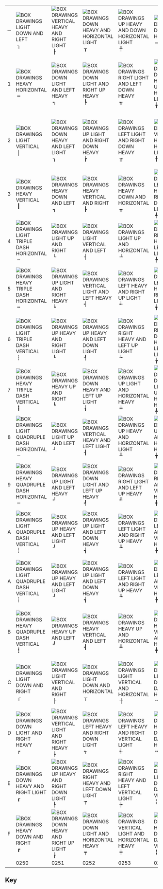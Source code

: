|     |                                                                                                                       |                                                                                                                      |                                                                                                                       |                                                                                                                           |                                                                                                                           |                                                                                                                        |                                                                                                                             |                                                                                                                                |                                                                                                     |                                                                                                                              |                                                                                                                     |                                                                                                              |                                                                                                                       |                                                                                                                        |                                                                                                                      |                                                                                                                 |     |
| --- | --------------------------------------------------------------------------------------------------------------------- | -------------------------------------------------------------------------------------------------------------------- | --------------------------------------------------------------------------------------------------------------------- | ------------------------------------------------------------------------------------------------------------------------- | ------------------------------------------------------------------------------------------------------------------------- | ---------------------------------------------------------------------------------------------------------------------- | --------------------------------------------------------------------------------------------------------------------------- | ------------------------------------------------------------------------------------------------------------------------------ | --------------------------------------------------------------------------------------------------- | ---------------------------------------------------------------------------------------------------------------------------- | ------------------------------------------------------------------------------------------------------------------- | ------------------------------------------------------------------------------------------------------------ | --------------------------------------------------------------------------------------------------------------------- | ---------------------------------------------------------------------------------------------------------------------- | -------------------------------------------------------------------------------------------------------------------- | --------------------------------------------------------------------------------------------------------------- | --- |
| ─   | ![BOX DRAWINGS LIGHT DOWN AND LEFT](https://www.w3.org/TR/xml-entity-names/glyphs/025/U02510.png)  <br> ┐             | ![BOX DRAWINGS VERTICAL HEAVY AND RIGHT LIGHT](https://www.w3.org/TR/xml-entity-names/glyphs/025/U02520.png)  <br> ┠ | ![BOX DRAWINGS DOWN HEAVY AND HORIZONTAL LIGHT](https://www.w3.org/TR/xml-entity-names/glyphs/025/U02530.png)  <br> ┰ | ![BOX DRAWINGS UP HEAVY AND DOWN HORIZONTAL LIGHT](https://www.w3.org/TR/xml-entity-names/glyphs/025/U02540.png)  <br> ╀  | ![BOX DRAWINGS DOUBLE HORIZONTAL](https://www.w3.org/TR/xml-entity-names/glyphs/025/U02550.png)  <br> ═                   | ![BOX DRAWINGS DOUBLE VERTICAL AND RIGHT](https://www.w3.org/TR/xml-entity-names/glyphs/025/U02560.png)  <br> ╠        | ![BOX DRAWINGS LIGHT ARC UP AND RIGHT](https://www.w3.org/TR/xml-entity-names/glyphs/025/U02570.png)  <br> ╰                | ![UPPER HALF BLOCK](https://www.w3.org/TR/xml-entity-names/glyphs/025/U02580.png)  <br> ▀                                      | ![RIGHT HALF BLOCK](https://www.w3.org/TR/xml-entity-names/glyphs/025/U02590.png)  <br> ▐           | ![BLACK SQUARE](https://www.w3.org/TR/xml-entity-names/glyphs/025/U025A0.png)  <br> ■                                        | ![BLACK PARALLELOGRAM](https://www.w3.org/TR/xml-entity-names/glyphs/025/U025B0.png)  <br> ▰                        | ![BLACK LEFT-POINTING TRIANGLE](https://www.w3.org/TR/xml-entity-names/glyphs/025/U025C0.png)  <br> ◀        | ![CIRCLE WITH LEFT HALF BLACK](https://www.w3.org/TR/xml-entity-names/glyphs/025/U025D0.png)  <br> ◐                  | ![UPPER HALF CIRCLE](https://www.w3.org/TR/xml-entity-names/glyphs/025/U025E0.png)  <br> ◠                             | ![WHITE SQUARE WITH UPPER LEFT QUADRANT](https://www.w3.org/TR/xml-entity-names/glyphs/025/U025F0.png)  <br> ◰       | 0                                                                                                               |     |
| 1   | ![BOX DRAWINGS HEAVY HORIZONTAL](https://www.w3.org/TR/xml-entity-names/glyphs/025/U02501.png)  <br> ━                | ![BOX DRAWINGS DOWN LIGHT AND LEFT HEAVY](https://www.w3.org/TR/xml-entity-names/glyphs/025/U02511.png)  <br> ┑      | ![BOX DRAWINGS DOWN LIGHT AND RIGHT UP HEAVY](https://www.w3.org/TR/xml-entity-names/glyphs/025/U02521.png)  <br> ┡   | ![BOX DRAWINGS RIGHT LIGHT AND LEFT DOWN HEAVY](https://www.w3.org/TR/xml-entity-names/glyphs/025/U02531.png)  <br> ┱     | ![BOX DRAWINGS DOWN HEAVY AND UP HORIZONTAL LIGHT](https://www.w3.org/TR/xml-entity-names/glyphs/025/U02541.png)  <br> ╁  | ![BOX DRAWINGS DOUBLE VERTICAL](https://www.w3.org/TR/xml-entity-names/glyphs/025/U02551.png)  <br> ║                  | ![BOX DRAWINGS VERTICAL SINGLE AND LEFT DOUBLE](https://www.w3.org/TR/xml-entity-names/glyphs/025/U02561.png)  <br> ╡       | ![BOX DRAWINGS LIGHT DIAGONAL UPPER RIGHT TO LOWER LEFT](https://www.w3.org/TR/xml-entity-names/glyphs/025/U02571.png)  <br> ╱ | ![LOWER ONE EIGHTH BLOCK](https://www.w3.org/TR/xml-entity-names/glyphs/025/U02581.png)  <br> ▁     | ![LIGHT SHADE](https://www.w3.org/TR/xml-entity-names/glyphs/025/U02591.png)  <br> ░                                         | ![WHITE SQUARE](https://www.w3.org/TR/xml-entity-names/glyphs/025/U025A1.png)  <br> □                               | ![WHITE PARALLELOGRAM](https://www.w3.org/TR/xml-entity-names/glyphs/025/U025B1.png)  <br> ▱                 | ![WHITE LEFT-POINTING TRIANGLE](https://www.w3.org/TR/xml-entity-names/glyphs/025/U025C1.png)  <br> ◁                 | ![CIRCLE WITH RIGHT HALF BLACK](https://www.w3.org/TR/xml-entity-names/glyphs/025/U025D1.png)  <br> ◑                  | ![LOWER HALF CIRCLE](https://www.w3.org/TR/xml-entity-names/glyphs/025/U025E1.png)  <br> ◡                           | ![WHITE SQUARE WITH LOWER LEFT QUADRANT](https://www.w3.org/TR/xml-entity-names/glyphs/025/U025F1.png)  <br> ◱  | 1   |
| 2   | ![BOX DRAWINGS LIGHT VERTICAL](https://www.w3.org/TR/xml-entity-names/glyphs/025/U02502.png)  <br> │                  | ![BOX DRAWINGS DOWN HEAVY AND LEFT LIGHT](https://www.w3.org/TR/xml-entity-names/glyphs/025/U02512.png)  <br> ┒      | ![BOX DRAWINGS UP LIGHT AND RIGHT DOWN HEAVY](https://www.w3.org/TR/xml-entity-names/glyphs/025/U02522.png)  <br> ┢   | ![BOX DRAWINGS LEFT LIGHT AND RIGHT DOWN HEAVY](https://www.w3.org/TR/xml-entity-names/glyphs/025/U02532.png)  <br> ┲     | ![BOX DRAWINGS VERTICAL HEAVY AND HORIZONTAL LIGHT](https://www.w3.org/TR/xml-entity-names/glyphs/025/U02542.png)  <br> ╂ | ![BOX DRAWINGS DOWN SINGLE AND RIGHT DOUBLE](https://www.w3.org/TR/xml-entity-names/glyphs/025/U02552.png)  <br> ╒     | ![BOX DRAWINGS VERTICAL DOUBLE AND LEFT SINGLE](https://www.w3.org/TR/xml-entity-names/glyphs/025/U02562.png)  <br> ╢       | ![BOX DRAWINGS LIGHT DIAGONAL UPPER LEFT TO LOWER RIGHT](https://www.w3.org/TR/xml-entity-names/glyphs/025/U02572.png)  <br> ╲ | ![LOWER ONE QUARTER BLOCK](https://www.w3.org/TR/xml-entity-names/glyphs/025/U02582.png)  <br> ▂    | ![MEDIUM SHADE](https://www.w3.org/TR/xml-entity-names/glyphs/025/U02592.png)  <br> ▒                                        | ![WHITE SQUARE WITH ROUNDED CORNERS](https://www.w3.org/TR/xml-entity-names/glyphs/025/U025A2.png)  <br> ▢          | ![BLACK UP-POINTING TRIANGLE](https://www.w3.org/TR/xml-entity-names/glyphs/025/U025B2.png)  <br> ▲          | ![BLACK LEFT-POINTING SMALL TRIANGLE](https://www.w3.org/TR/xml-entity-names/glyphs/025/U025C2.png)  <br> ◂           | ![CIRCLE WITH LOWER HALF BLACK](https://www.w3.org/TR/xml-entity-names/glyphs/025/U025D2.png)  <br> ◒                  | ![BLACK LOWER RIGHT TRIANGLE](https://www.w3.org/TR/xml-entity-names/glyphs/025/U025E2.png)  <br> ◢                  | ![WHITE SQUARE WITH LOWER RIGHT QUADRANT](https://www.w3.org/TR/xml-entity-names/glyphs/025/U025F2.png)  <br> ◲ | 2   |
| 3   | ![BOX DRAWINGS HEAVY VERTICAL](https://www.w3.org/TR/xml-entity-names/glyphs/025/U02503.png)  <br> ┃                  | ![BOX DRAWINGS HEAVY DOWN AND LEFT](https://www.w3.org/TR/xml-entity-names/glyphs/025/U02513.png)  <br> ┓            | ![BOX DRAWINGS HEAVY VERTICAL AND RIGHT](https://www.w3.org/TR/xml-entity-names/glyphs/025/U02523.png)  <br> ┣        | ![BOX DRAWINGS HEAVY DOWN AND HORIZONTAL](https://www.w3.org/TR/xml-entity-names/glyphs/025/U02533.png)  <br> ┳           | ![BOX DRAWINGS LEFT UP HEAVY AND RIGHT DOWN LIGHT](https://www.w3.org/TR/xml-entity-names/glyphs/025/U02543.png)  <br> ╃  | ![BOX DRAWINGS DOWN DOUBLE AND RIGHT SINGLE](https://www.w3.org/TR/xml-entity-names/glyphs/025/U02553.png)  <br> ╓     | ![BOX DRAWINGS DOUBLE VERTICAL AND LEFT](https://www.w3.org/TR/xml-entity-names/glyphs/025/U02563.png)  <br> ╣              | ![BOX DRAWINGS LIGHT DIAGONAL CROSS](https://www.w3.org/TR/xml-entity-names/glyphs/025/U02573.png)  <br> ╳                     | ![LOWER THREE EIGHTHS BLOCK](https://www.w3.org/TR/xml-entity-names/glyphs/025/U02583.png)  <br> ▃  | ![DARK SHADE](https://www.w3.org/TR/xml-entity-names/glyphs/025/U02593.png)  <br> ▓                                          | ![WHITE SQUARE CONTAINING BLACK SMALL SQUARE](https://www.w3.org/TR/xml-entity-names/glyphs/025/U025A3.png)  <br> ▣ | ![WHITE UP-POINTING TRIANGLE](https://www.w3.org/TR/xml-entity-names/glyphs/025/U025B3.png)  <br> △          | ![WHITE LEFT-POINTING SMALL TRIANGLE](https://www.w3.org/TR/xml-entity-names/glyphs/025/U025C3.png)  <br> ◃           | ![CIRCLE WITH UPPER HALF BLACK](https://www.w3.org/TR/xml-entity-names/glyphs/025/U025D3.png)  <br> ◓                  | ![BLACK LOWER LEFT TRIANGLE](https://www.w3.org/TR/xml-entity-names/glyphs/025/U025E3.png)  <br> ◣                   | ![WHITE SQUARE WITH UPPER RIGHT QUADRANT](https://www.w3.org/TR/xml-entity-names/glyphs/025/U025F3.png)  <br> ◳ | 3   |
| 4   | ![BOX DRAWINGS LIGHT TRIPLE DASH HORIZONTAL](https://www.w3.org/TR/xml-entity-names/glyphs/025/U02504.png)  <br> ┄    | ![BOX DRAWINGS LIGHT UP AND RIGHT](https://www.w3.org/TR/xml-entity-names/glyphs/025/U02514.png)  <br> └             | ![BOX DRAWINGS LIGHT VERTICAL AND LEFT](https://www.w3.org/TR/xml-entity-names/glyphs/025/U02524.png)  <br> ┤         | ![BOX DRAWINGS LIGHT UP AND HORIZONTAL](https://www.w3.org/TR/xml-entity-names/glyphs/025/U02534.png)  <br> ┴             | ![BOX DRAWINGS RIGHT UP HEAVY AND LEFT DOWN LIGHT](https://www.w3.org/TR/xml-entity-names/glyphs/025/U02544.png)  <br> ╄  | ![BOX DRAWINGS DOUBLE DOWN AND RIGHT](https://www.w3.org/TR/xml-entity-names/glyphs/025/U02554.png)  <br> ╔            | ![BOX DRAWINGS DOWN SINGLE AND HORIZONTAL DOUBLE](https://www.w3.org/TR/xml-entity-names/glyphs/025/U02564.png)  <br> ╤     | ![BOX DRAWINGS LIGHT LEFT](https://www.w3.org/TR/xml-entity-names/glyphs/025/U02574.png)  <br> ╴                               | ![LOWER HALF BLOCK](https://www.w3.org/TR/xml-entity-names/glyphs/025/U02584.png)  <br> ▄           | ![UPPER ONE EIGHTH BLOCK](https://www.w3.org/TR/xml-entity-names/glyphs/025/U02594.png)  <br> ▔                              | ![SQUARE WITH HORIZONTAL FILL](https://www.w3.org/TR/xml-entity-names/glyphs/025/U025A4.png)  <br> ▤                | ![BLACK UP-POINTING SMALL TRIANGLE](https://www.w3.org/TR/xml-entity-names/glyphs/025/U025B4.png)  <br> ▴    | ![BLACK LEFT-POINTING POINTER](https://www.w3.org/TR/xml-entity-names/glyphs/025/U025C4.png)  <br> ◄                  | ![CIRCLE WITH UPPER RIGHT QUADRANT BLACK](https://www.w3.org/TR/xml-entity-names/glyphs/025/U025D4.png)  <br> ◔        | ![BLACK UPPER LEFT TRIANGLE](https://www.w3.org/TR/xml-entity-names/glyphs/025/U025E4.png)  <br> ◤                   | ![WHITE CIRCLE WITH UPPER LEFT QUADRANT](https://www.w3.org/TR/xml-entity-names/glyphs/025/U025F4.png)  <br> ◴  | 4   |
| 5   | ![BOX DRAWINGS HEAVY TRIPLE DASH HORIZONTAL](https://www.w3.org/TR/xml-entity-names/glyphs/025/U02505.png)  <br> ┅    | ![BOX DRAWINGS UP LIGHT AND RIGHT HEAVY](https://www.w3.org/TR/xml-entity-names/glyphs/025/U02515.png)  <br> ┕       | ![BOX DRAWINGS VERTICAL LIGHT AND LEFT HEAVY](https://www.w3.org/TR/xml-entity-names/glyphs/025/U02525.png)  <br> ┥   | ![BOX DRAWINGS LEFT HEAVY AND RIGHT UP LIGHT](https://www.w3.org/TR/xml-entity-names/glyphs/025/U02535.png)  <br> ┵       | ![BOX DRAWINGS LEFT DOWN HEAVY AND RIGHT UP LIGHT](https://www.w3.org/TR/xml-entity-names/glyphs/025/U02545.png)  <br> ╅  | ![BOX DRAWINGS DOWN SINGLE AND LEFT DOUBLE](https://www.w3.org/TR/xml-entity-names/glyphs/025/U02555.png)  <br> ╕      | ![BOX DRAWINGS DOWN DOUBLE AND HORIZONTAL SINGLE](https://www.w3.org/TR/xml-entity-names/glyphs/025/U02565.png)  <br> ╥     | ![BOX DRAWINGS LIGHT UP](https://www.w3.org/TR/xml-entity-names/glyphs/025/U02575.png)  <br> ╵                                 | ![LOWER FIVE EIGHTHS BLOCK](https://www.w3.org/TR/xml-entity-names/glyphs/025/U02585.png)  <br> ▅   | ![RIGHT ONE EIGHTH BLOCK](https://www.w3.org/TR/xml-entity-names/glyphs/025/U02595.png)  <br> ▕                              | ![SQUARE WITH VERTICAL FILL](https://www.w3.org/TR/xml-entity-names/glyphs/025/U025A5.png)  <br> ▥                  | ![WHITE UP-POINTING SMALL TRIANGLE](https://www.w3.org/TR/xml-entity-names/glyphs/025/U025B5.png)  <br> ▵    | ![WHITE LEFT-POINTING POINTER](https://www.w3.org/TR/xml-entity-names/glyphs/025/U025C5.png)  <br> ◅                  | ![CIRCLE WITH ALL BUT UPPER LEFT QUADRANT BLACK](https://www.w3.org/TR/xml-entity-names/glyphs/025/U025D5.png)  <br> ◕ | ![BLACK UPPER RIGHT TRIANGLE](https://www.w3.org/TR/xml-entity-names/glyphs/025/U025E5.png)  <br> ◥                  | ![WHITE CIRCLE WITH LOWER LEFT QUADRANT](https://www.w3.org/TR/xml-entity-names/glyphs/025/U025F5.png)  <br> ◵  | 5   |
| 6   | ![BOX DRAWINGS LIGHT TRIPLE DASH VERTICAL](https://www.w3.org/TR/xml-entity-names/glyphs/025/U02506.png)  <br> ┆      | ![BOX DRAWINGS UP HEAVY AND RIGHT LIGHT](https://www.w3.org/TR/xml-entity-names/glyphs/025/U02516.png)  <br> ┖       | ![BOX DRAWINGS UP HEAVY AND LEFT DOWN LIGHT](https://www.w3.org/TR/xml-entity-names/glyphs/025/U02526.png)  <br> ┦    | ![BOX DRAWINGS RIGHT HEAVY AND LEFT UP LIGHT](https://www.w3.org/TR/xml-entity-names/glyphs/025/U02536.png)  <br> ┶       | ![BOX DRAWINGS RIGHT DOWN HEAVY AND LEFT UP LIGHT](https://www.w3.org/TR/xml-entity-names/glyphs/025/U02546.png)  <br> ╆  | ![BOX DRAWINGS DOWN DOUBLE AND LEFT SINGLE](https://www.w3.org/TR/xml-entity-names/glyphs/025/U02556.png)  <br> ╖      | ![BOX DRAWINGS DOUBLE DOWN AND HORIZONTAL](https://www.w3.org/TR/xml-entity-names/glyphs/025/U02566.png)  <br> ╦            | ![BOX DRAWINGS LIGHT RIGHT](https://www.w3.org/TR/xml-entity-names/glyphs/025/U02576.png)  <br> ╶                              | ![LOWER THREE QUARTERS BLOCK](https://www.w3.org/TR/xml-entity-names/glyphs/025/U02586.png)  <br> ▆ | ![QUADRANT LOWER LEFT](https://www.w3.org/TR/xml-entity-names/glyphs/025/U02596.png)  <br> ▖                                 | ![SQUARE WITH ORTHOGONAL CROSSHATCH FILL](https://www.w3.org/TR/xml-entity-names/glyphs/025/U025A6.png)  <br> ▦     | ![BLACK RIGHT-POINTING TRIANGLE](https://www.w3.org/TR/xml-entity-names/glyphs/025/U025B6.png)  <br> ▶       | ![BLACK DIAMOND](https://www.w3.org/TR/xml-entity-names/glyphs/025/U025C6.png)  <br> ◆                                | ![LEFT HALF BLACK CIRCLE](https://www.w3.org/TR/xml-entity-names/glyphs/025/U025D6.png)  <br> ◖                        | ![WHITE BULLET](https://www.w3.org/TR/xml-entity-names/glyphs/025/U025E6.png)  <br> ◦                                | ![WHITE CIRCLE WITH LOWER RIGHT QUADRANT](https://www.w3.org/TR/xml-entity-names/glyphs/025/U025F6.png)  <br> ◶ | 6   |
| 7   | ![BOX DRAWINGS HEAVY TRIPLE DASH VERTICAL](https://www.w3.org/TR/xml-entity-names/glyphs/025/U02507.png)  <br> ┇      | ![BOX DRAWINGS HEAVY UP AND RIGHT](https://www.w3.org/TR/xml-entity-names/glyphs/025/U02517.png)  <br> ┗             | ![BOX DRAWINGS DOWN HEAVY AND LEFT UP LIGHT](https://www.w3.org/TR/xml-entity-names/glyphs/025/U02527.png)  <br> ┧    | ![BOX DRAWINGS UP LIGHT AND HORIZONTAL HEAVY](https://www.w3.org/TR/xml-entity-names/glyphs/025/U02537.png)  <br> ┷       | ![BOX DRAWINGS DOWN LIGHT AND UP HORIZONTAL HEAVY](https://www.w3.org/TR/xml-entity-names/glyphs/025/U02547.png)  <br> ╇  | ![BOX DRAWINGS DOUBLE DOWN AND LEFT](https://www.w3.org/TR/xml-entity-names/glyphs/025/U02557.png)  <br> ╗             | ![BOX DRAWINGS UP SINGLE AND HORIZONTAL DOUBLE](https://www.w3.org/TR/xml-entity-names/glyphs/025/U02567.png)  <br> ╧       | ![BOX DRAWINGS LIGHT DOWN](https://www.w3.org/TR/xml-entity-names/glyphs/025/U02577.png)  <br> ╷                               | ![LOWER SEVEN EIGHTHS BLOCK](https://www.w3.org/TR/xml-entity-names/glyphs/025/U02587.png)  <br> ▇  | ![QUADRANT LOWER RIGHT](https://www.w3.org/TR/xml-entity-names/glyphs/025/U02597.png)  <br> ▗                                | ![SQUARE WITH UPPER LEFT TO LOWER RIGHT FILL](https://www.w3.org/TR/xml-entity-names/glyphs/025/U025A7.png)  <br> ▧ | ![WHITE RIGHT-POINTING TRIANGLE](https://www.w3.org/TR/xml-entity-names/glyphs/025/U025B7.png)  <br> ▷       | ![WHITE DIAMOND](https://www.w3.org/TR/xml-entity-names/glyphs/025/U025C7.png)  <br> ◇                                | ![RIGHT HALF BLACK CIRCLE](https://www.w3.org/TR/xml-entity-names/glyphs/025/U025D7.png)  <br> ◗                       | ![SQUARE WITH LEFT HALF BLACK](https://www.w3.org/TR/xml-entity-names/glyphs/025/U025E7.png)  <br> ◧                 | ![WHITE CIRCLE WITH UPPER RIGHT QUADRANT](https://www.w3.org/TR/xml-entity-names/glyphs/025/U025F7.png)  <br> ◷ | 7   |
| 8   | ![BOX DRAWINGS LIGHT QUADRUPLE DASH HORIZONTAL](https://www.w3.org/TR/xml-entity-names/glyphs/025/U02508.png)  <br> ┈ | ![BOX DRAWINGS LIGHT UP AND LEFT](https://www.w3.org/TR/xml-entity-names/glyphs/025/U02518.png)  <br> ┘              | ![BOX DRAWINGS VERTICAL HEAVY AND LEFT LIGHT](https://www.w3.org/TR/xml-entity-names/glyphs/025/U02528.png)  <br> ┨   | ![BOX DRAWINGS UP HEAVY AND HORIZONTAL LIGHT](https://www.w3.org/TR/xml-entity-names/glyphs/025/U02538.png)  <br> ┸       | ![BOX DRAWINGS UP LIGHT AND DOWN HORIZONTAL HEAVY](https://www.w3.org/TR/xml-entity-names/glyphs/025/U02548.png)  <br> ╈  | ![BOX DRAWINGS UP SINGLE AND RIGHT DOUBLE](https://www.w3.org/TR/xml-entity-names/glyphs/025/U02558.png)  <br> ╘       | ![BOX DRAWINGS UP DOUBLE AND HORIZONTAL SINGLE](https://www.w3.org/TR/xml-entity-names/glyphs/025/U02568.png)  <br> ╨       | ![BOX DRAWINGS HEAVY LEFT](https://www.w3.org/TR/xml-entity-names/glyphs/025/U02578.png)  <br> ╸                               | ![FULL BLOCK](https://www.w3.org/TR/xml-entity-names/glyphs/025/U02588.png)  <br> █                 | ![QUADRANT UPPER LEFT](https://www.w3.org/TR/xml-entity-names/glyphs/025/U02598.png)  <br> ▘                                 | ![SQUARE WITH UPPER RIGHT TO LOWER LEFT FILL](https://www.w3.org/TR/xml-entity-names/glyphs/025/U025A8.png)  <br> ▨ | ![BLACK RIGHT-POINTING SMALL TRIANGLE](https://www.w3.org/TR/xml-entity-names/glyphs/025/U025B8.png)  <br> ▸ | ![WHITE DIAMOND CONTAINING BLACK SMALL DIAMOND](https://www.w3.org/TR/xml-entity-names/glyphs/025/U025C8.png)  <br> ◈ | ![INVERSE BULLET](https://www.w3.org/TR/xml-entity-names/glyphs/025/U025D8.png)  <br> ◘                                | ![SQUARE WITH RIGHT HALF BLACK](https://www.w3.org/TR/xml-entity-names/glyphs/025/U025E8.png)  <br> ◨                | ![UPPER LEFT TRIANGLE](https://www.w3.org/TR/xml-entity-names/glyphs/025/U025F8.png)  <br> ◸                    | 8   |
| 9   | ![BOX DRAWINGS HEAVY QUADRUPLE DASH HORIZONTAL](https://www.w3.org/TR/xml-entity-names/glyphs/025/U02509.png)  <br> ┉ | ![BOX DRAWINGS UP LIGHT AND LEFT HEAVY](https://www.w3.org/TR/xml-entity-names/glyphs/025/U02519.png)  <br> ┙        | ![BOX DRAWINGS DOWN LIGHT AND LEFT UP HEAVY](https://www.w3.org/TR/xml-entity-names/glyphs/025/U02529.png)  <br> ┩    | ![BOX DRAWINGS RIGHT LIGHT AND LEFT UP HEAVY](https://www.w3.org/TR/xml-entity-names/glyphs/025/U02539.png)  <br> ┹       | ![BOX DRAWINGS RIGHT LIGHT AND LEFT VERTICAL HEAVY](https://www.w3.org/TR/xml-entity-names/glyphs/025/U02549.png)  <br> ╉ | ![BOX DRAWINGS UP DOUBLE AND RIGHT SINGLE](https://www.w3.org/TR/xml-entity-names/glyphs/025/U02559.png)  <br> ╙       | ![BOX DRAWINGS DOUBLE UP AND HORIZONTAL](https://www.w3.org/TR/xml-entity-names/glyphs/025/U02569.png)  <br> ╩              | ![BOX DRAWINGS HEAVY UP](https://www.w3.org/TR/xml-entity-names/glyphs/025/U02579.png)  <br> ╹                                 | ![LEFT SEVEN EIGHTHS BLOCK](https://www.w3.org/TR/xml-entity-names/glyphs/025/U02589.png)  <br> ▉   | ![QUADRANT UPPER LEFT AND LOWER LEFT AND LOWER RIGHT](https://www.w3.org/TR/xml-entity-names/glyphs/025/U02599.png)  <br> ▙  | ![SQUARE WITH DIAGONAL CROSSHATCH FILL](https://www.w3.org/TR/xml-entity-names/glyphs/025/U025A9.png)  <br> ▩       | ![WHITE RIGHT-POINTING SMALL TRIANGLE](https://www.w3.org/TR/xml-entity-names/glyphs/025/U025B9.png)  <br> ▹ | ![FISHEYE](https://www.w3.org/TR/xml-entity-names/glyphs/025/U025C9.png)  <br> ◉                                      | ![INVERSE WHITE CIRCLE](https://www.w3.org/TR/xml-entity-names/glyphs/025/U025D9.png)  <br> ◙                          | ![SQUARE WITH UPPER LEFT DIAGONAL HALF BLACK](https://www.w3.org/TR/xml-entity-names/glyphs/025/U025E9.png)  <br> ◩  | ![UPPER RIGHT TRIANGLE](https://www.w3.org/TR/xml-entity-names/glyphs/025/U025F9.png)  <br> ◹                   | 9   |
| A   | ![BOX DRAWINGS LIGHT QUADRUPLE DASH VERTICAL](https://www.w3.org/TR/xml-entity-names/glyphs/025/U0250A.png)  <br> ┊   | ![BOX DRAWINGS UP HEAVY AND LEFT LIGHT](https://www.w3.org/TR/xml-entity-names/glyphs/025/U0251A.png)  <br> ┚        | ![BOX DRAWINGS UP LIGHT AND LEFT DOWN HEAVY](https://www.w3.org/TR/xml-entity-names/glyphs/025/U0252A.png)  <br> ┪    | ![BOX DRAWINGS LEFT LIGHT AND RIGHT UP HEAVY](https://www.w3.org/TR/xml-entity-names/glyphs/025/U0253A.png)  <br> ┺       | ![BOX DRAWINGS LEFT LIGHT AND RIGHT VERTICAL HEAVY](https://www.w3.org/TR/xml-entity-names/glyphs/025/U0254A.png)  <br> ╊ | ![BOX DRAWINGS DOUBLE UP AND RIGHT](https://www.w3.org/TR/xml-entity-names/glyphs/025/U0255A.png)  <br> ╚              | ![BOX DRAWINGS VERTICAL SINGLE AND HORIZONTAL DOUBLE](https://www.w3.org/TR/xml-entity-names/glyphs/025/U0256A.png)  <br> ╪ | ![BOX DRAWINGS HEAVY RIGHT](https://www.w3.org/TR/xml-entity-names/glyphs/025/U0257A.png)  <br> ╺                              | ![LEFT THREE QUARTERS BLOCK](https://www.w3.org/TR/xml-entity-names/glyphs/025/U0258A.png)  <br> ▊  | ![QUADRANT UPPER LEFT AND LOWER RIGHT](https://www.w3.org/TR/xml-entity-names/glyphs/025/U0259A.png)  <br> ▚                 | ![BLACK SMALL SQUARE](https://www.w3.org/TR/xml-entity-names/glyphs/025/U025AA.png)  <br> ▪                         | ![BLACK RIGHT-POINTING POINTER](https://www.w3.org/TR/xml-entity-names/glyphs/025/U025BA.png)                |                                                                                                                       |                                                                                                                        |                                                                                                                      |                                                                                                                 |     |
|     |                                                                                                                       |                                                                                                                      |                                                                                                                       |                                                                                                                           |                                                                                                                           |                                                                                                                        |                                                                                                                             |                                                                                                                                |                                                                                                     |                                                                                                                              |                                                                                                                     |                                                                                                              |                                                                                                                       |                                                                                                                        |                                                                                                                      |                                                                                                                 |     |
| A   | ![BOX DRAWINGS LIGHT QUADRUPLE DASH VERTICAL](https://www.w3.org/TR/xml-entity-names/glyphs/025/U0250A.png)  <br> ┊   | ![BOX DRAWINGS UP HEAVY AND LEFT LIGHT](https://www.w3.org/TR/xml-entity-names/glyphs/025/U0251A.png)  <br> ┚        | ![BOX DRAWINGS UP LIGHT AND LEFT DOWN HEAVY](https://www.w3.org/TR/xml-entity-names/glyphs/025/U0252A.png)  <br> ┪    | ![BOX DRAWINGS LEFT LIGHT AND RIGHT UP HEAVY](https://www.w3.org/TR/xml-entity-names/glyphs/025/U0253A.png)  <br> ┺       | ![BOX DRAWINGS LEFT LIGHT AND RIGHT VERTICAL HEAVY](https://www.w3.org/TR/xml-entity-names/glyphs/025/U0254A.png)  <br> ╊ | ![BOX DRAWINGS DOUBLE UP AND RIGHT](https://www.w3.org/TR/xml-entity-names/glyphs/025/U0255A.png)  <br> ╚              | ![BOX DRAWINGS VERTICAL SINGLE AND HORIZONTAL DOUBLE](https://www.w3.org/TR/xml-entity-names/glyphs/025/U0256A.png)  <br> ╪ | ![BOX DRAWINGS HEAVY RIGHT](https://www.w3.org/TR/xml-entity-names/glyphs/025/U0257A.png)  <br> ╺                              | ![LEFT THREE QUARTERS BLOCK](https://www.w3.org/TR/xml-entity-names/glyphs/025/U0258A.png)  <br> ▊  | ![QUADRANT UPPER LEFT AND LOWER RIGHT](https://www.w3.org/TR/xml-entity-names/glyphs/025/U0259A.png)  <br> ▚                 | ![BLACK SMALL SQUARE](https://www.w3.org/TR/xml-entity-names/glyphs/025/U025AA.png)  <br> ▪                         | ![BLACK RIGHT-POINTING POINTER](https://www.w3.org/TR/xml-entity-names/glyphs/025/U025BA.png)  <br> ►        | ![LOZENGE](https://www.w3.org/TR/xml-entity-names/glyphs/025/U025CA.png)  <br> ◊                                      | ![UPPER HALF INVERSE WHITE CIRCLE](https://www.w3.org/TR/xml-entity-names/glyphs/025/U025DA.png)  <br> ◚               | ![SQUARE WITH LOWER RIGHT DIAGONAL HALF BLACK](https://www.w3.org/TR/xml-entity-names/glyphs/025/U025EA.png)  <br> ◪ | ![LOWER LEFT TRIANGLE](https://www.w3.org/TR/xml-entity-names/glyphs/025/U025FA.png)  <br> ◺                    | A   |
| B   | ![BOX DRAWINGS HEAVY QUADRUPLE DASH VERTICAL](https://www.w3.org/TR/xml-entity-names/glyphs/025/U0250B.png)  <br> ┋   | ![BOX DRAWINGS HEAVY UP AND LEFT](https://www.w3.org/TR/xml-entity-names/glyphs/025/U0251B.png)  <br> ┛              | ![BOX DRAWINGS HEAVY VERTICAL AND LEFT](https://www.w3.org/TR/xml-entity-names/glyphs/025/U0252B.png)  <br> ┫         | ![BOX DRAWINGS HEAVY UP AND HORIZONTAL](https://www.w3.org/TR/xml-entity-names/glyphs/025/U0253B.png)  <br> ┻             | ![BOX DRAWINGS HEAVY VERTICAL AND HORIZONTAL](https://www.w3.org/TR/xml-entity-names/glyphs/025/U0254B.png)  <br> ╋       | ![BOX DRAWINGS UP SINGLE AND LEFT DOUBLE](https://www.w3.org/TR/xml-entity-names/glyphs/025/U0255B.png)  <br> ╛        | ![BOX DRAWINGS VERTICAL DOUBLE AND HORIZONTAL SINGLE](https://www.w3.org/TR/xml-entity-names/glyphs/025/U0256B.png)  <br> ╫ | ![BOX DRAWINGS HEAVY DOWN](https://www.w3.org/TR/xml-entity-names/glyphs/025/U0257B.png)  <br> ╻                               | ![LEFT FIVE EIGHTHS BLOCK](https://www.w3.org/TR/xml-entity-names/glyphs/025/U0258B.png)  <br> ▋    | ![QUADRANT UPPER LEFT AND UPPER RIGHT AND LOWER LEFT](https://www.w3.org/TR/xml-entity-names/glyphs/025/U0259B.png)  <br> ▛  | ![WHITE SMALL SQUARE](https://www.w3.org/TR/xml-entity-names/glyphs/025/U025AB.png)  <br> ▫                         | ![WHITE RIGHT-POINTING POINTER](https://www.w3.org/TR/xml-entity-names/glyphs/025/U025BB.png)  <br> ▻        | ![WHITE CIRCLE](https://www.w3.org/TR/xml-entity-names/glyphs/025/U025CB.png)  <br> ○                                 | ![LOWER HALF INVERSE WHITE CIRCLE](https://www.w3.org/TR/xml-entity-names/glyphs/025/U025DB.png)  <br> ◛               | ![WHITE SQUARE WITH VERTICAL BISECTING LINE](https://www.w3.org/TR/xml-entity-names/glyphs/025/U025EB.png)  <br> ◫   | ![WHITE MEDIUM SQUARE](https://www.w3.org/TR/xml-entity-names/glyphs/025/U025FB.png)  <br> ◻                    | B   |
| C   | ![BOX DRAWINGS LIGHT DOWN AND RIGHT](https://www.w3.org/TR/xml-entity-names/glyphs/025/U0250C.png)  <br> ┌            | ![BOX DRAWINGS LIGHT VERTICAL AND RIGHT](https://www.w3.org/TR/xml-entity-names/glyphs/025/U0251C.png)  <br> ├       | ![BOX DRAWINGS LIGHT DOWN AND HORIZONTAL](https://www.w3.org/TR/xml-entity-names/glyphs/025/U0252C.png)  <br> ┬       | ![BOX DRAWINGS LIGHT VERTICAL AND HORIZONTAL](https://www.w3.org/TR/xml-entity-names/glyphs/025/U0253C.png)  <br> ┼       | ![BOX DRAWINGS LIGHT DOUBLE DASH HORIZONTAL](https://www.w3.org/TR/xml-entity-names/glyphs/025/U0254C.png)  <br> ╌        | ![BOX DRAWINGS UP DOUBLE AND LEFT SINGLE](https://www.w3.org/TR/xml-entity-names/glyphs/025/U0255C.png)  <br> ╜        | ![BOX DRAWINGS DOUBLE VERTICAL AND HORIZONTAL](https://www.w3.org/TR/xml-entity-names/glyphs/025/U0256C.png)  <br> ╬        | ![BOX DRAWINGS LIGHT LEFT AND HEAVY RIGHT](https://www.w3.org/TR/xml-entity-names/glyphs/025/U0257C.png)  <br> ╼               | ![LEFT HALF BLOCK](https://www.w3.org/TR/xml-entity-names/glyphs/025/U0258C.png)  <br> ▌            | ![QUADRANT UPPER LEFT AND UPPER RIGHT AND LOWER RIGHT](https://www.w3.org/TR/xml-entity-names/glyphs/025/U0259C.png)  <br> ▜ | ![BLACK RECTANGLE](https://www.w3.org/TR/xml-entity-names/glyphs/025/U025AC.png)  <br> ▬                            | ![BLACK DOWN-POINTING TRIANGLE](https://www.w3.org/TR/xml-entity-names/glyphs/025/U025BC.png)  <br> ▼        | ![DOTTED CIRCLE](https://www.w3.org/TR/xml-entity-names/glyphs/025/U025CC.png)  <br> ◌                                | ![UPPER LEFT QUADRANT CIRCULAR ARC](https://www.w3.org/TR/xml-entity-names/glyphs/025/U025DC.png)  <br> ◜              | ![WHITE UP-POINTING TRIANGLE WITH DOT](https://www.w3.org/TR/xml-entity-names/glyphs/025/U025EC.png)  <br> ◬         | ![BLACK MEDIUM SQUARE](https://www.w3.org/TR/xml-entity-names/glyphs/025/U025FC.png)  <br> ◼                    | C   |
| D   | ![BOX DRAWINGS DOWN LIGHT AND RIGHT HEAVY](https://www.w3.org/TR/xml-entity-names/glyphs/025/U0250D.png)  <br> ┍      | ![BOX DRAWINGS VERTICAL LIGHT AND RIGHT HEAVY](https://www.w3.org/TR/xml-entity-names/glyphs/025/U0251D.png)  <br> ┝ | ![BOX DRAWINGS LEFT HEAVY AND RIGHT DOWN LIGHT](https://www.w3.org/TR/xml-entity-names/glyphs/025/U0252D.png)  <br> ┭ | ![BOX DRAWINGS LEFT HEAVY AND RIGHT VERTICAL LIGHT](https://www.w3.org/TR/xml-entity-names/glyphs/025/U0253D.png)  <br> ┽ | ![BOX DRAWINGS HEAVY DOUBLE DASH HORIZONTAL](https://www.w3.org/TR/xml-entity-names/glyphs/025/U0254D.png)  <br> ╍        | ![BOX DRAWINGS DOUBLE UP AND LEFT](https://www.w3.org/TR/xml-entity-names/glyphs/025/U0255D.png)  <br> ╝               | ![BOX DRAWINGS LIGHT ARC DOWN AND RIGHT](https://www.w3.org/TR/xml-entity-names/glyphs/025/U0256D.png)  <br> ╭              | ![BOX DRAWINGS LIGHT UP AND HEAVY DOWN](https://www.w3.org/TR/xml-entity-names/glyphs/025/U0257D.png)  <br> ╽                  | ![LEFT THREE EIGHTHS BLOCK](https://www.w3.org/TR/xml-entity-names/glyphs/025/U0258D.png)  <br> ▍   | ![QUADRANT UPPER RIGHT](https://www.w3.org/TR/xml-entity-names/glyphs/025/U0259D.png)  <br> ▝                                | ![WHITE RECTANGLE](https://www.w3.org/TR/xml-entity-names/glyphs/025/U025AD.png)  <br> ▭                            | ![WHITE DOWN-POINTING TRIANGLE](https://www.w3.org/TR/xml-entity-names/glyphs/025/U025BD.png)  <br> ▽        | ![CIRCLE WITH VERTICAL FILL](https://www.w3.org/TR/xml-entity-names/glyphs/025/U025CD.png)  <br> ◍                    | ![UPPER RIGHT QUADRANT CIRCULAR ARC](https://www.w3.org/TR/xml-entity-names/glyphs/025/U025DD.png)  <br> ◝             | ![UP-POINTING TRIANGLE WITH LEFT HALF BLACK](https://www.w3.org/TR/xml-entity-names/glyphs/025/U025ED.png)  <br> ◭   | ![WHITE MEDIUM SMALL SQUARE](https://www.w3.org/TR/xml-entity-names/glyphs/025/U025FD.png)  <br> ◽              | D   |
| E   | ![BOX DRAWINGS DOWN HEAVY AND RIGHT LIGHT](https://www.w3.org/TR/xml-entity-names/glyphs/025/U0250E.png)  <br> ┎      | ![BOX DRAWINGS UP HEAVY AND RIGHT DOWN LIGHT](https://www.w3.org/TR/xml-entity-names/glyphs/025/U0251E.png)  <br> ┞  | ![BOX DRAWINGS RIGHT HEAVY AND LEFT DOWN LIGHT](https://www.w3.org/TR/xml-entity-names/glyphs/025/U0252E.png)  <br> ┮ | ![BOX DRAWINGS RIGHT HEAVY AND LEFT VERTICAL LIGHT](https://www.w3.org/TR/xml-entity-names/glyphs/025/U0253E.png)  <br> ┾ | ![BOX DRAWINGS LIGHT DOUBLE DASH VERTICAL](https://www.w3.org/TR/xml-entity-names/glyphs/025/U0254E.png)  <br> ╎          | ![BOX DRAWINGS VERTICAL SINGLE AND RIGHT DOUBLE](https://www.w3.org/TR/xml-entity-names/glyphs/025/U0255E.png)  <br> ╞ | ![BOX DRAWINGS LIGHT ARC DOWN AND LEFT](https://www.w3.org/TR/xml-entity-names/glyphs/025/U0256E.png)  <br> ╮               | ![BOX DRAWINGS HEAVY LEFT AND LIGHT RIGHT](https://www.w3.org/TR/xml-entity-names/glyphs/025/U0257E.png)  <br> ╾               | ![LEFT ONE QUARTER BLOCK](https://www.w3.org/TR/xml-entity-names/glyphs/025/U0258E.png)  <br> ▎     | ![QUADRANT UPPER RIGHT AND LOWER LEFT](https://www.w3.org/TR/xml-entity-names/glyphs/025/U0259E.png)  <br> ▞                 | ![BLACK VERTICAL RECTANGLE](https://www.w3.org/TR/xml-entity-names/glyphs/025/U025AE.png)  <br> ▮                   | ![BLACK DOWN-POINTING SMALL TRIANGLE](https://www.w3.org/TR/xml-entity-names/glyphs/025/U025BE.png)  <br> ▾  | ![BULLSEYE](https://www.w3.org/TR/xml-entity-names/glyphs/025/U025CE.png)  <br> ◎                                     | ![LOWER RIGHT QUADRANT CIRCULAR ARC](https://www.w3.org/TR/xml-entity-names/glyphs/025/U025DE.png)  <br> ◞             | ![UP-POINTING TRIANGLE WITH RIGHT HALF BLACK](https://www.w3.org/TR/xml-entity-names/glyphs/025/U025EE.png)  <br> ◮  | ![BLACK MEDIUM SMALL SQUARE](https://www.w3.org/TR/xml-entity-names/glyphs/025/U025FE.png)  <br> ◾              | E   |
| F   | ![BOX DRAWINGS HEAVY DOWN AND RIGHT](https://www.w3.org/TR/xml-entity-names/glyphs/025/U0250F.png)  <br> ┏            | ![BOX DRAWINGS DOWN HEAVY AND RIGHT UP LIGHT](https://www.w3.org/TR/xml-entity-names/glyphs/025/U0251F.png)  <br> ┟  | ![BOX DRAWINGS DOWN LIGHT AND HORIZONTAL HEAVY](https://www.w3.org/TR/xml-entity-names/glyphs/025/U0252F.png)  <br> ┯ | ![BOX DRAWINGS VERTICAL LIGHT AND HORIZONTAL HEAVY](https://www.w3.org/TR/xml-entity-names/glyphs/025/U0253F.png)  <br> ┿ | ![BOX DRAWINGS HEAVY DOUBLE DASH VERTICAL](https://www.w3.org/TR/xml-entity-names/glyphs/025/U0254F.png)  <br> ╏          | ![BOX DRAWINGS VERTICAL DOUBLE AND RIGHT SINGLE](https://www.w3.org/TR/xml-entity-names/glyphs/025/U0255F.png)  <br> ╟ | ![BOX DRAWINGS LIGHT ARC UP AND LEFT](https://www.w3.org/TR/xml-entity-names/glyphs/025/U0256F.png)  <br> ╯                 | ![BOX DRAWINGS HEAVY UP AND LIGHT DOWN](https://www.w3.org/TR/xml-entity-names/glyphs/025/U0257F.png)  <br> ╿                  | ![LEFT ONE EIGHTH BLOCK](https://www.w3.org/TR/xml-entity-names/glyphs/025/U0258F.png)  <br> ▏      | ![QUADRANT UPPER RIGHT AND LOWER LEFT AND LOWER RIGHT](https://www.w3.org/TR/xml-entity-names/glyphs/025/U0259F.png)  <br> ▟ | ![WHITE VERTICAL RECTANGLE](https://www.w3.org/TR/xml-entity-names/glyphs/025/U025AF.png)  <br> ▯                   | ![WHITE DOWN-POINTING SMALL TRIANGLE](https://www.w3.org/TR/xml-entity-names/glyphs/025/U025BF.png)  <br> ▿  | ![BLACK CIRCLE](https://www.w3.org/TR/xml-entity-names/glyphs/025/U025CF.png)  <br> ●                                 | ![LOWER LEFT QUADRANT CIRCULAR ARC](https://www.w3.org/TR/xml-entity-names/glyphs/025/U025DF.png)  <br> ◟              | ![LARGE CIRCLE](https://www.w3.org/TR/xml-entity-names/glyphs/025/U025EF.png)  <br> ◯                                | ![LOWER RIGHT TRIANGLE](https://www.w3.org/TR/xml-entity-names/glyphs/025/U025FF.png)  <br> ◿                   | F   |
|     | 0250                                                                                                                  | 0251                                                                                                                 | 0252                                                                                                                  | 0253                                                                                                                      | 0254                                                                                                                      | 0255                                                                                                                   | 0256                                                                                                                        | 0257                                                                                                                           | 0258                                                                                                | 0259                                                                                                                         | 025A                                                                                                                | 025B                                                                                                         | 025C                                                                                                                  | 025D                                                                                                                   | 025E                                                                                                                 | 025F                                                                                                            |     |

## Key